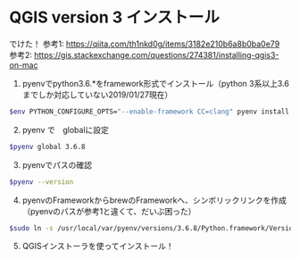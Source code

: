 # QGIS version 3 インストール
でけた！
参考1: https://qiita.com/th1nkd0g/items/3182e210b6a8b0ba0e79  
参考2: https://gis.stackexchange.com/questions/274381/installing-qgis3-on-mac

1. pyenvでpython3.6.*をframework形式でインストール（python 3系以上3.6までしか対応していない2019/01/27現在）

```.sh
$env PYTHON_CONFIGURE_OPTS="--enable-framework CC=clang" pyenv install 3.6.8
```

2. pyenv で　globalに設定

```.sh
$pyenv global 3.6.8
```

3. pyenvでパスの確認

```.sh
$pyenv --version
```

4. pyenvのFrameworkからbrewのFrameworkへ、シンボリックリンクを作成（pyenvのパスが参考1と違くて、だいぶ困った）

```.sh
$sudo ln -s /usr/local/var/pyenv/versions/3.6.8/Python.framework/Versions/3.6 /Library/Frameworks/Python.framework/Versions/3.6
```

5. QGISインストーラを使ってインストール！
